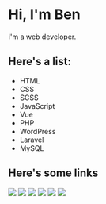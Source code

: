 # Hi, I'm Ben

I'm a web developer.

## Here's a list:
- HTML
- CSS
- SCSS
- JavaScript
- Vue
- PHP
- WordPress
- Laravel
- MySQL

## Here's some links
[![](https://img.icons8.com/color/48/000000/wordpress.png)](http://benrutlandweb.co.uk)
[![](https://img.icons8.com/material-rounded/48/000000/github.png)](https://github.com/BenRutlandWeb)
[![](https://img.icons8.com/fluent/48/000000/facebook-new.png)](https://www.facebook.com/benrutlandweb)
[![](https://img.icons8.com/color/48/000000/twitter.png)](https://twitter.com/BenRutlandWeb)
[![](https://img.icons8.com/color/48/000000/instagram-new.png)](https://www.instagram.com/BenRutlandWeb)
[![](https://img.icons8.com/color/48/000000/linkedin.png)](https://www.linkedin.com/in/benrutlandweb/)
